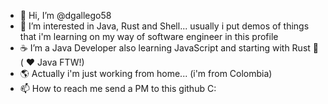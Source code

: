 - 👋 Hi, I’m @dgallego58
- 👀 I’m interested in Java, Rust and Shell... usually i put demos of things that i'm learning on my way of software engineer in this profile
- ☕ I’m a Java Developer also learning JavaScript and starting with Rust 🤨 ( ❤️ Java FTW!)
- 🌎 Actually i'm just working from home... (i'm from Colombia)
- 📫 How to reach me send a PM to this github C:

<!---
dgallego58/dgallego58 is a ✨ special ✨ repository because its `README.md` (this file) appears on your GitHub profile.
You can click the Preview link to take a look at your changes.
--->
